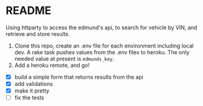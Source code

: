 README
======

Using httparty to access the edmund's api, to search for vehicle by VIN, and retrieve and store results.

1. Clone this repo, create an .env file for each environment including local dev. A rake task pushes values from the .env files to heroku. The only needed value at present is `edmunds_key`.
2. Add a heroku remote, and go!

- [x] build a simple form that returns results from the api
- [x] add validations
- [x] make it pretty
- [ ] fix the tests
